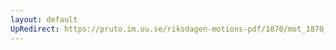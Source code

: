 ```yaml
---
layout: default
UpRedirect: https://pruto.im.uu.se/riksdagen-motions-pdf/1870/mot_1870__ak__185.pdf
---
```

